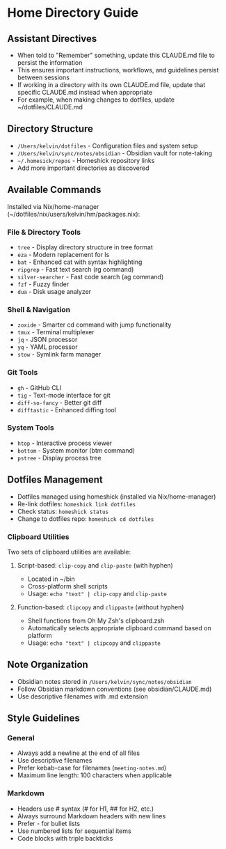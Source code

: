 # Home Directory Guide

## Assistant Directives

- When told to "Remember" something, update this CLAUDE.md file to persist the information
- This ensures important instructions, workflows, and guidelines persist between sessions
- If working in a directory with its own CLAUDE.md file, update that specific CLAUDE.md instead when appropriate
- For example, when making changes to dotfiles, update ~/dotfiles/CLAUDE.md

## Directory Structure

- `/Users/kelvin/dotfiles` - Configuration files and system setup
- `/Users/kelvin/sync/notes/obsidian` - Obsidian vault for note-taking
- `~/.homesick/repos` - Homeshick repository links
- Add more important directories as discovered

## Available Commands

Installed via Nix/home-manager (~/dotfiles/nix/users/kelvin/hm/packages.nix):

### File & Directory Tools
- `tree` - Display directory structure in tree format
- `eza` - Modern replacement for ls
- `bat` - Enhanced cat with syntax highlighting
- `ripgrep` - Fast text search (rg command)
- `silver-searcher` - Fast code search (ag command)
- `fzf` - Fuzzy finder
- `dua` - Disk usage analyzer

### Shell & Navigation
- `zoxide` - Smarter cd command with jump functionality
- `tmux` - Terminal multiplexer
- `jq` - JSON processor
- `yq` - YAML processor
- `stow` - Symlink farm manager

### Git Tools
- `gh` - GitHub CLI
- `tig` - Text-mode interface for git
- `diff-so-fancy` - Better git diff
- `difftastic` - Enhanced diffing tool

### System Tools
- `htop` - Interactive process viewer
- `bottom` - System monitor (btm command)
- `pstree` - Display process tree

## Dotfiles Management

- Dotfiles managed using homeshick (installed via Nix/home-manager)
- Re-link dotfiles: `homeshick link dotfiles`
- Check status: `homeshick status`
- Change to dotfiles repo: `homeshick cd dotfiles`

### Clipboard Utilities

Two sets of clipboard utilities are available:

1. Script-based: `clip-copy` and `clip-paste` (with hyphen)
   - Located in ~/bin
   - Cross-platform shell scripts
   - Usage: `echo "text" | clip-copy` and `clip-paste`

2. Function-based: `clipcopy` and `clippaste` (without hyphen)
   - Shell functions from Oh My Zsh's clipboard.zsh
   - Automatically selects appropriate clipboard command based on platform
   - Usage: `echo "text" | clipcopy` and `clippaste`

## Note Organization

- Obsidian notes stored in `/Users/kelvin/sync/notes/obsidian`
- Follow Obsidian markdown conventions (see obsidian/CLAUDE.md)
- Use descriptive filenames with .md extension

## Style Guidelines

### General

- Always add a newline at the end of all files
- Use descriptive filenames
- Prefer kebab-case for filenames (`meeting-notes.md`)
- Maximum line length: 100 characters when applicable

### Markdown

- Headers use # syntax (# for H1, ## for H2, etc.)
- Always surround Markdown headers with new lines
- Prefer - for bullet lists
- Use numbered lists for sequential items
- Code blocks with triple backticks
